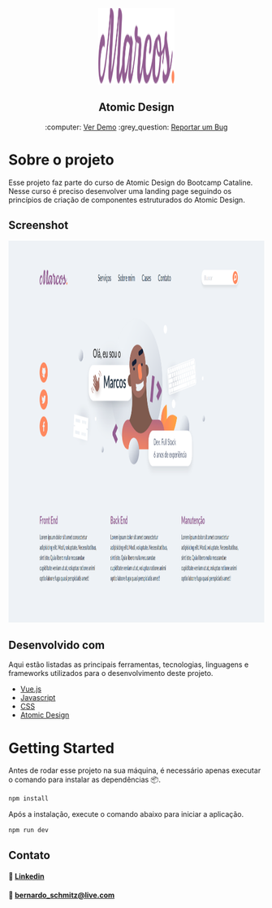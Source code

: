 <!-- PROJECT LOGO -->
<p align="center">
  <a href="https://github.com/B-Schmitz/bootcamp-cataline/tree/main/atomic-design">
    <img src="./src/assets/images/logo.svg" alt="Logo" width="150" height="150">
  </a>
  <h2 align="center">Atomic Design</h2>
<p align="center">
 :computer: <a href="https://atomicdesign-cataline.netlify.app/">Ver Demo</a>
    :grey_question: <a href="https://github.com/B-Schmitz/bootcamp-cataline/issues">Reportar um Bug</a>
 </p>

<!-- ABOUT THE PROJECT -->
# Sobre o projeto

Esse projeto faz parte do curso de Atomic Design do Bootcamp Cataline. Nesse curso é preciso desenvolver uma landing page seguindo os princípios de criação de componentes estruturados do Atomic Design.

## Screenshot

<p align="center">
 <img src="./src/assets/images/screenshot.png" alt="Logo" width= 1140 height= 750>
</p>

## Desenvolvido com

Aqui estão listadas as principais ferramentas, tecnologias, linguagens e frameworks utilizados para o desenvolvimento deste projeto.
* [Vue.js](https://vuejs.org/)
* [Javascript](https://developer.mozilla.org/pt-BR/docs/Web/JavaScript)
* [CSS](https://developer.mozilla.org/pt-BR/docs/Web/CSS)
* [Atomic Design](https://bradfrost.com/blog/post/atomic-web-design/)

<!-- GETTING STARTED -->

# Getting Started

Antes de rodar esse projeto na sua máquina, é necessário apenas executar o comando para instalar as dependências :package:.

  ```sh
  npm install 
  ```

Após a instalação, execute o comando abaixo para iniciar a aplicação.

  ```sh
  npm run dev 
  ```

<!-- CONTACT -->

## Contato

#### :briefcase: [Linkedin](https://www.linkedin.com/in/bernardo-ssantos/)
#### :e-mail: bernardo_schmitz@live.com